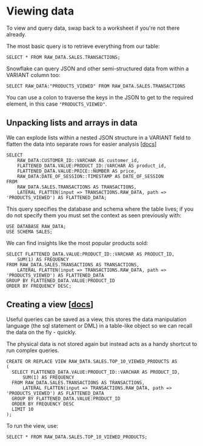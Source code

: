 # Viewing data

To view and query data, swap back to a worksheet if you're not there already.

The most basic query is to retrieve everything from our table:

    SELECT * FROM RAW_DATA.SALES.TRANSACTIONS;

Snowflake can query JSON and other semi-structured data from within a VARIANT column too:

    SELECT RAW_DATA:"PRODUCTS_VIEWED" FROM RAW_DATA.SALES.TRANSACTIONS

You can use a colon to traverse the keys in the JSON to get to the required element, in this case `"PRODUCTS_VIEWED"`.


## Unpacking lists and arrays in data

We can explode lists within a nested JSON structure in a VARIANT field to flatten the data into separate rows for easier analysis [[docs](https://docs.snowflake.com/en/sql-reference/functions/flatten.html)]


    SELECT
        RAW_DATA:CUSTOMER_ID::VARCHAR AS customer_id,
        FLATTENED_DATA.VALUE:PRODUCT_ID::VARCHAR AS product_id,
        FLATTENED_DATA.VALUE:PRICE::NUMBER AS price,
        RAW_DATA:DATE_OF_SESSION::TIMESTAMP AS DATE_OF_SESSION
    FROM
        RAW_DATA.SALES.TRANSACTIONS AS TRANSACTIONS,
        LATERAL FLATTEN(input => TRANSACTIONS.RAW_DATA, path => 'PRODUCTS_VIEWED') AS FLATTENED_DATA;


This query specifies the database and schema where the table lives; if you do not specify them you must set the context as seen previously with:

    USE DATABASE RAW_DATA;
    USE SCHEMA SALES;

We can find insights like the most popular products sold:

    SELECT FLATTENED_DATA.VALUE:PRODUCT_ID::VARCHAR AS PRODUCT_ID,
        SUM(1) AS FREQUENCY
    FROM RAW_DATA.SALES.TRANSACTIONS AS TRANSACTIONS,
        LATERAL FLATTEN(input => TRANSACTIONS.RAW_DATA, path => 'PRODUCTS_VIEWED') AS FLATTENED_DATA
    GROUP BY FLATTENED_DATA.VALUE:PRODUCT_ID
    ORDER BY FREQUENCY DESC;

## Creating a view [[docs](https://docs.snowflake.com/en/user-guide/views-introduction.html)]

Useful queries can be saved as a view, this stores the data manipulation language (the sql statement or DML) in a table-like object so we can recall the data on the fly - quickly.

The physical data is not stored again but instead acts as a handy shortcut to run complex queries.

    CREATE OR REPLACE VIEW RAW_DATA.SALES.TOP_10_VIEWED_PRODUCTS AS
    (
      SELECT FLATTENED_DATA.VALUE:PRODUCT_ID::VARCHAR AS PRODUCT_ID,
          SUM(1) AS FREQUENCY
      FROM RAW_DATA.SALES.TRANSACTIONS AS TRANSACTIONS,
          LATERAL FLATTEN(input => TRANSACTIONS.RAW_DATA, path => 'PRODUCTS_VIEWED') AS FLATTENED_DATA
      GROUP BY FLATTENED_DATA.VALUE:PRODUCT_ID
      ORDER BY FREQUENCY DESC
      LIMIT 10
    );

To run the view, use:

    SELECT * FROM RAW_DATA.SALES.TOP_10_VIEWED_PRODUCTS;
